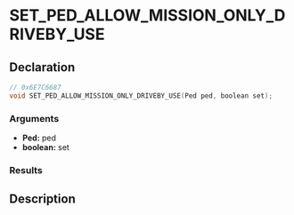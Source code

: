 # SET_PED_ALLOW_MISSION_ONLY_DRIVEBY_USE

## Declaration
```cpp
// 0x6E7C6687
void SET_PED_ALLOW_MISSION_ONLY_DRIVEBY_USE(Ped ped, boolean set);
```

### Arguments
- **Ped:** ped
- **boolean:** set

### Results

## Description
